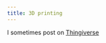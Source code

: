 ```yaml
---
title: 3D printing
---
```


I sometimes post on [Thingiverse][thingiverse]

[thingiverse]: https://www.thingiverse.com/thzinc/designs

